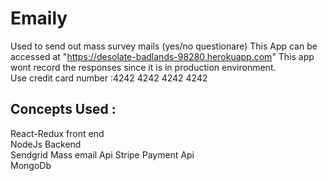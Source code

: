 # Emaily

Used to send out mass survey mails (yes/no questionare)
This App can be accessed at "https://desolate-badlands-98280.herokuapp.com"
This app wont record the responses since it is in production environment.  
Use credit card number :4242 4242 4242 4242  
## Concepts Used :  
React-Redux front end  
NodeJs Backend  
Sendgrid Mass email Api 
Stripe Payment Api  
MongoDb


